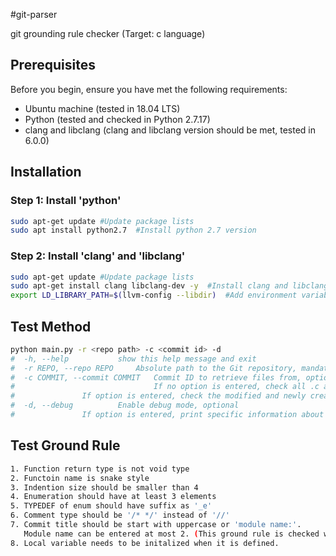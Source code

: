 #git-parser

git grounding rule checker (Target: c language)

## Prerequisites

Before you begin, ensure you have met the following requirements:
- Ubuntu machine (tested in 18.04 LTS)
- Python (tested and checked in Python 2.7.17)
- clang and libclang (clang and libclang version should be met, tested in 6.0.0)

## Installation

### Step 1: Install 'python'

```bash
sudo apt-get update	#Update package lists
sudo apt install python2.7	#Install python 2.7 version
```

### Step 2: Install 'clang' and 'libclang'

```bash
sudo apt-get update	#Update package lists
sudo apt-get install clang libclang-dev -y	#Install clang and libclang
export LD_LIBRARY_PATH=$(llvm-config --libdir)	#Add environment variable (recommend to add this to .bashrc)

```

## Test Method

```bash
python main.py -r <repo path> -c <commit id> -d
#  -h, --help			show this help message and exit
#  -r REPO, --repo REPO		Absolute path to the Git repository, mandatory
#  -c COMMIT, --commit COMMIT	Commit ID to retrieve files from, optional
#                               If no option is entered, check all .c and .h files in the repository.
#				If option is entered, check the modified and newly created .c and .h files in the repository.
#  -d, --debug			Enable debug mode, optional
#				If option is entered, print specific information about code that violates ground rule such as file path and line number.
```

## Test Ground Rule
```bash
1. Function return type is not void type
2. Functoin name is snake style
3. Indention size should be smaller than 4
4. Enumeration should have at least 3 elements
5. TYPEDEF of enum should have suffix as '_e'
6. Comment type should be '/* */' instead of '//'
7. Commit title should be start with uppercase or 'module name:'.
   Module name can be entered at most 2. (This ground rule is checked when -c opion is active)
8. Local variable needs to be initalized when it is defined.
```
